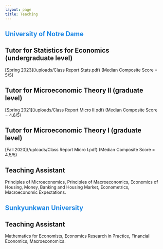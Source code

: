 ```yaml
---
layout: page
title: Teaching
---
```


##  <span style="color:#1E88E5"> University of Notre Dame</span>

## Tutor for Statistics for Economics (undergraduate level)
[Spring 2023](/uploads/Class Report Stats.pdf) (Median Composite Score = 5/5)

## Tutor for Microeconomic Theory II (graduate level)

[Spring 2021](/uploads/Class Report Micro II.pdf) (Median Composite Score = 4.6/5)

## Tutor for Microeconomic Theory I (graduate level)
[Fall 2020](/uploads/Class Report Micro I.pdf)   (Median Composite Score = 4.5/5)

## Teaching Assistant
Principles of Microeconomics, Principles of Macroeconomics, Economics of Housing, Money, Banking and Housing Market, Econometrics, Macroeconomic Expectations.


## <span style="color:#1E88E5"> Sunkyunkwan University </span>

## Teaching Assistant
Mathematics for Economists, Economics Research in Practice, Financial Economics, Macroeconomics.
